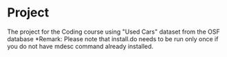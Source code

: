 # Project
The project for the Coding course using "Used Cars" dataset from the OSF database
*Remark: Please note that install.do needs to be run only once if you do not have mdesc command already installed.
